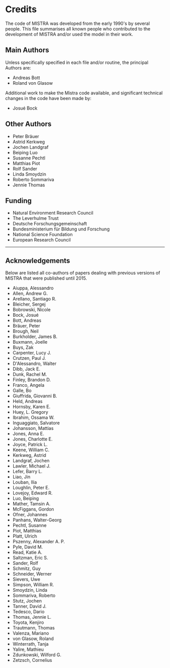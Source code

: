 # Credits

The code of MISTRA was developed from the early 1990's by several people. This file summarises all known people who contributed to the development of MISTRA and/or used the model in their work.

## Main Authors

Unless specifically specified in each file and/or routine, the principal Authors are:
- Andreas Bott
- Roland von Glasow

Additional work to make the Mistra code available, and significant technical changes in the code
have been made by:
- Josué Bock

## Other Authors

- Peter Bräuer
- Astrid Kerkweg
- Jochen Landgraf
- Beiping Luo
- Susanne Pechtl
- Matthias Piot
- Rolf Sander
- Linda Smoydzin
- Roberto Sommariva
- Jennie Thomas

## Funding

- Natural Environment Research Council
- The Leverhulme Trust
- Deutsche Forschungsgemeinschaft
- Bundesministerium für Bildung und Forschung
- National Science Foundation
- European Research Council

******************************************************************************

## Acknowledgements

Below are listed all co-authors of papers dealing with previous versions of MISTRA that were published until 2015.

- Aiuppa, Alessandro
- Allen, Andrew G.
- Arellano, Santiago R.
- Bleicher, Sergej
- Bobrowski, Nicole
- Bock, Josué
- Bott, Andreas
- Bräuer, Peter
- Brough, Neil
- Burkholder, James B.
- Buxmann, Joelle
- Buys, Zak
- Carpenter, Lucy J.
- Crutzen, Paul J.
- D'Alessandro, Walter
- Dibb, Jack E.
- Dunk, Rachel M.
- Finley, Brandon D.
- Franco, Angela
- Galle, Bo
- Giuffrida, Giovanni B.
- Held, Andreas
- Hornsby, Karen E.
- Huey, L. Gregory
- Ibrahim, Ossama W.
- Inguaggiato, Salvatore
- Johansson, Mattias
- Jones, Anna E.
- Jones, Charlotte E.
- Joyce, Patrick L.
- Keene, William C.
- Kerkweg, Astrid
- Landgraf, Jochen
- Lawler, Michael J.
- Lefer, Barry L.
- Liao, Jin
- Louban, Ilia
- Loughlin, Peter E.
- Lovejoy, Edward R.
- Luo, Beiping
- Mather, Tamsin A.
- McFiggans, Gordon
- Ofner, Johannes
- Panhans, Walter-Georg
- Pechtl, Susanne
- Piot, Matthias
- Platt, Ulrich
- Pszenny, Alexander A. P.
- Pyle, David M.
- Read, Katie A.
- Saltzman, Eric S.
- Sander, Rolf
- Schmitz, Guy
- Schneider, Werner
- Sievers, Uwe
- Simpson, William R.
- Smoydzin, Linda
- Sommariva, Roberto
- Stutz, Jochen
- Tanner, David J.
- Tedesco, Dario
- Thomas, Jennie L.
- Toyota, Kenjiro
- Trautmann, Thomas
- Valenza, Mariano
- von Glasow, Roland
- Winterrath, Tanja
- Yalire, Mathieu
- Zdunkowski, Wilford G.
- Zetzsch, Cornelius
